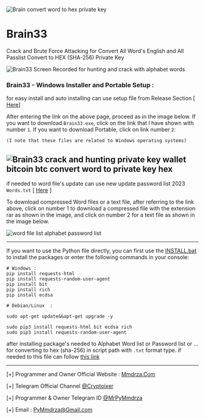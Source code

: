 ![](https://raw.githubusercontent.com/Pymmdrza/Brain33/mainx/media/Brain33_tagCoveredtrans.png 'Brain convert word to hex private key')

# Brain33

Crack and Brute Force Attacking for Convert All Word's English and All Passlist Convert to HEX (SHA-256) Private Key

![Brain33 Screen Recorded for hunting and crack with alphabet words](https://raw.githubusercontent.com/Pymmdrza/Brain33/mainx/brain33-s.gif 'Brain33 Screen Recorded for hunting and crack with alphabet words')


### Brain33 - Windows Installer and Portable Setup :

for easy install and auto installing can use setup file from Release Section [ [Here](https://github.com/Pymmdrza/Brain33/releases)]

After entering the link on the above page, proceed as in the image below. If you want to download `Brain33.exe`, click on the link that I have shown with number `1`. If you want to download Portable, click on link number `2`:

```
(I note that these files are related to Windows operating systems)
```

![Brain33 crack and hunting private key wallet bitcoin btc  convert word to private key hex](https://raw.githubusercontent.com/Pymmdrza/Brain33/mainx/media/Screen_Brain33-Setup_Portabl.png 'Brain33 crack and hunting private key wallet bitcoin btc  convert word to private key hex')
---
if needed to word file's update can use new update password list 2023 `Words.txt` [ [Here](https://github.com/Pymmdrza/Brain33/releases/tag/Words) ]


To download compressed Word files or a text file, after referring to the link above, click on number 1 to download a compressed file with the extension rar as shown in the image, and click on number 2 for a text file as shown in the image below.

![word file list alphabet password list](https://raw.githubusercontent.com/Pymmdrza/Brain33/mainx/media/Screen__Brain33__Words.png 'word file Brain33 crack and hunting private key wallet bitcoin btc  convert word to private key hex')

---

If you want to use the Python file directly, you can first use the [INSTALL.bat](https://github.com/Pymmdrza/Brain33/blob/mainx/INSTALL.bat) to install the packages or enter the following commands in your console:

```
# Windows :
pip install requests-html
pip install requests-random-user-agent
pip install bit
pip install rich
pip install ecdsa

# Debian/Linux  :

sudo apt-get update&&apt-get upgrade -y

sudo pip3 install requests-html bit ecdsa rich
sudo pip3 install requests-random-user-agent
```
after installing package's needed to Alphabet Word list or Password list or ... for converting to hex (sha-256) in script path with `.txt` format type. if needed to this file can follow [this link](https://github.com/Pymmdrza/Brain33/releases/tag/Words 'alphabet words 2023 password list') 

---

[+] Programmer and Owner Official Website : [Mmdrza.Com](https://mmdrza.com)

[+] Telegram Official Channel [@Cryptoixer](https://cryptoixer.t.me)

[+] Programmer & Owner Telegram ID [@MrPyMmdrza](https://MrPyMmdrza.t.me)

[+] Email : PyMmdrza@Gmail.com



